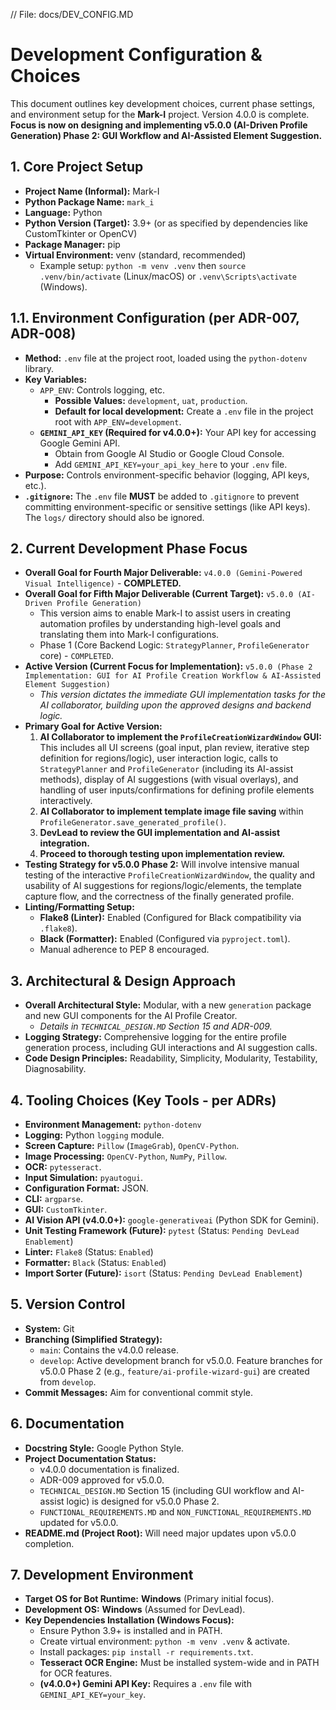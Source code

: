 // File: docs/DEV_CONFIG.MD

# Development Configuration & Choices

This document outlines key development choices, current phase settings, and environment setup for the **Mark-I** project. Version 4.0.0 is complete. **Focus is now on designing and implementing v5.0.0 (AI-Driven Profile Generation) Phase 2: GUI Workflow and AI-Assisted Element Suggestion.**

## 1. Core Project Setup

- **Project Name (Informal):** Mark-I
- **Python Package Name:** `mark_i`
- **Language:** Python
- **Python Version (Target):** 3.9+ (or as specified by dependencies like CustomTkinter or OpenCV)
- **Package Manager:** pip
- **Virtual Environment:** venv (standard, recommended)
  - Example setup: `python -m venv .venv` then `source .venv/bin/activate` (Linux/macOS) or `.venv\Scripts\activate` (Windows).

## 1.1. Environment Configuration (per ADR-007, ADR-008)

- **Method:** `.env` file at the project root, loaded using the `python-dotenv` library.
- **Key Variables:**
  - `APP_ENV`: Controls logging, etc.
    - **Possible Values:** `development`, `uat`, `production`.
    - **Default for local development:** Create a `.env` file in the project root with `APP_ENV=development`.
  - **`GEMINI_API_KEY` (Required for v4.0.0+):** Your API key for accessing Google Gemini API.
    - Obtain from Google AI Studio or Google Cloud Console.
    - Add `GEMINI_API_KEY=your_api_key_here` to your `.env` file.
- **Purpose:** Controls environment-specific behavior (logging, API keys, etc.).
- **`.gitignore`:** The `.env` file **MUST** be added to `.gitignore` to prevent committing environment-specific or sensitive settings (like API keys). The `logs/` directory should also be ignored.

## 2. Current Development Phase Focus

- **Overall Goal for Fourth Major Deliverable:** `v4.0.0 (Gemini-Powered Visual Intelligence)` - **COMPLETED.**
- **Overall Goal for Fifth Major Deliverable (Current Target):** `v5.0.0 (AI-Driven Profile Generation)`
  - This version aims to enable Mark-I to assist users in creating automation profiles by understanding high-level goals and translating them into Mark-I configurations.
  - Phase 1 (Core Backend Logic: `StrategyPlanner`, `ProfileGenerator` core) - `COMPLETED`.
- **Active Version (Current Focus for Implementation):** `v5.0.0 (Phase 2 Implementation: GUI for AI Profile Creation Workflow & AI-Assisted Element Suggestion)`
  - _This version dictates the immediate GUI implementation tasks for the AI collaborator, building upon the approved designs and backend logic._
- **Primary Goal for Active Version:**
  1.  **AI Collaborator to implement the `ProfileCreationWizardWindow` GUI:** This includes all UI screens (goal input, plan review, iterative step definition for regions/logic), user interaction logic, calls to `StrategyPlanner` and `ProfileGenerator` (including its AI-assist methods), display of AI suggestions (with visual overlays), and handling of user inputs/confirmations for defining profile elements interactively.
  2.  **AI Collaborator to implement template image file saving** within `ProfileGenerator.save_generated_profile()`.
  3.  **DevLead to review the GUI implementation and AI-assist integration.**
  4.  **Proceed to thorough testing upon implementation review.**
- **Testing Strategy for v5.0.0 Phase 2:** Will involve intensive manual testing of the interactive `ProfileCreationWizardWindow`, the quality and usability of AI suggestions for regions/logic/elements, the template capture flow, and the correctness of the finally generated profile.
- **Linting/Formatting Setup:**
  - **Flake8 (Linter):** Enabled (Configured for Black compatibility via `.flake8`).
  - **Black (Formatter):** Enabled (Configured via `pyproject.toml`).
  - Manual adherence to PEP 8 encouraged.

## 3. Architectural & Design Approach

- **Overall Architectural Style:** Modular, with a new `generation` package and new GUI components for the AI Profile Creator.
  - _Details in `TECHNICAL_DESIGN.MD` Section 15 and ADR-009._
- **Logging Strategy:** Comprehensive logging for the entire profile generation process, including GUI interactions and AI suggestion calls.
- **Code Design Principles:** Readability, Simplicity, Modularity, Testability, Diagnosability.

## 4. Tooling Choices (Key Tools - per ADRs)

- **Environment Management:** `python-dotenv`
- **Logging:** Python `logging` module.
- **Screen Capture:** `Pillow` (`ImageGrab`), `OpenCV-Python`.
- **Image Processing:** `OpenCV-Python`, `NumPy`, `Pillow`.
- **OCR:** `pytesseract`.
- **Input Simulation:** `pyautogui`.
- **Configuration Format:** JSON.
- **CLI:** `argparse`.
- **GUI:** `CustomTkinter`.
- **AI Vision API (v4.0.0+):** `google-generativeai` (Python SDK for Gemini).
- **Unit Testing Framework (Future):** `pytest` (Status: `Pending DevLead Enablement`)
- **Linter:** `Flake8` (Status: `Enabled`)
- **Formatter:** `Black` (Status: `Enabled`)
- **Import Sorter (Future):** `isort` (Status: `Pending DevLead Enablement`)

## 5. Version Control

- **System:** Git
- **Branching (Simplified Strategy):**
  - `main`: Contains the v4.0.0 release.
  - `develop`: Active development branch for v5.0.0. Feature branches for v5.0.0 Phase 2 (e.g., `feature/ai-profile-wizard-gui`) are created from `develop`.
- **Commit Messages:** Aim for conventional commit style.

## 6. Documentation

- **Docstring Style:** Google Python Style.
- **Project Documentation Status:**
  - v4.0.0 documentation is finalized.
  - ADR-009 approved for v5.0.0.
  - `TECHNICAL_DESIGN.MD` Section 15 (including GUI workflow and AI-assist logic) is designed for v5.0.0 Phase 2.
  - `FUNCTIONAL_REQUIREMENTS.MD` and `NON_FUNCTIONAL_REQUIREMENTS.MD` updated for v5.0.0.
- **README.md (Project Root):** Will need major updates upon v5.0.0 completion.

## 7. Development Environment

- **Target OS for Bot Runtime:** **Windows** (Primary initial focus).
- **Development OS:** **Windows** (Assumed for DevLead).
- **Key Dependencies Installation (Windows Focus):**
  - Ensure Python 3.9+ is installed and in PATH.
  - Create virtual environment: `python -m venv .venv` & activate.
  - Install packages: `pip install -r requirements.txt`.
  - **Tesseract OCR Engine:** Must be installed system-wide and in PATH for OCR features.
  - **(v4.0.0+) Gemini API Key:** Requires a `.env` file with `GEMINI_API_KEY=your_key`.
